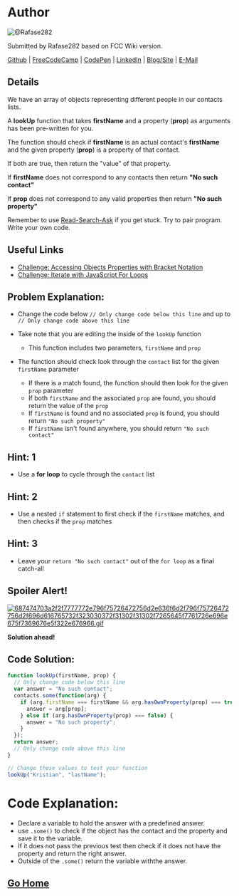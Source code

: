 # Author
![@Rafase282](https://avatars0.githubusercontent.com/Rafase282?&s=128)

Submitted by Rafase282 based on FCC Wiki version.

[Github](https://github.com/Rafase282) | [FreeCodeCamp](http://www.freecodecamp.com/rafase282) | [CodePen](http://codepen.io/Rafase282/) | [LinkedIn](https://www.linkedin.com/in/rafase282) | [Blog/Site](https://rafase282.wordpress.com/) | [E-Mail](mailto:rafase282@gmail.com)

## Details
We have an array of objects representing different people in our contacts lists.

A **lookUp** function that takes **firstName** and a property (**prop**) as arguments has been pre-written for you.

The function should check if **firstName** is an actual contact's **firstName** and the given property (**prop**) is a property of that contact.

If both are true, then return the "value" of that property.

If **firstName** does not correspond to any contacts then return **"No such contact"**

If **prop** does not correspond to any valid properties then return **"No such property"**

Remember to use [ Read-Search-Ask](http://github.com/FreeCodeCamp/freecodecamp/wiki/How-to-get-help-when-you-get-stuck) if you get stuck. Try to pair program. Write your own code.

## Useful Links
- [Challenge: Accessing Objects Properties with Bracket Notation](http://www.freecodecamp.com/challenges/accessing-objects-properties-with-bracket-notation)
- [Challenge: Iterate with JavaScript For Loops](http://www.freecodecamp.com/challenges/iterate-with-javascript-for-loops)

## Problem Explanation:
- Change the code below `// Only change code below this line` and up to `// Only change code above this line`
- Take note that you are editing the inside of the `lookUp` function
  - This function includes two parameters, `firstName` and `prop`

- The function should check look through the `contact` list for the given `firstName` parameter
  - If there is a match found, the function should then look for the given `prop` parameter
  - If both `firstName` and the associated `prop` are found, you should return the value of the `prop`
  - If `firstName` is found and no associated `prop` is found, you should return `"No such property"`
  - If `firstName` isn't found anywhere, you should return `"No such contact"`

## Hint: 1
- Use a **for loop** to cycle through the `contact` list

## Hint: 2
- Use a nested `if` statement to first check if the `firstName` matches, and then checks if the `prop` matches

## Hint: 3
- Leave your `return "No such contact"` out of the `for loop` as a final catch-all

## Spoiler Alert!
[![687474703a2f2f7777772e796f75726472756d2e636f6d2f796f75726472756d2f696d616765732f323030372f31302f31302f7265645f7761726e696e675f7369676e5f322e676966.gif](https://files.gitter.im/FreeCodeCamp/Wiki/nlOm/thumb/687474703a2f2f7777772e796f75726472756d2e636f6d2f796f75726472756d2f696d616765732f323030372f31302f31302f7265645f7761726e696e675f7369676e5f322e676966.gif)](https://files.gitter.im/FreeCodeCamp/Wiki/nlOm/687474703a2f2f7777772e796f75726472756d2e636f6d2f796f75726472756d2f696d616765732f323030372f31302f31302f7265645f7761726e696e675f7369676e5f322e676966.gif)

**Solution ahead!**

## Code Solution:

```js
function lookUp(firstName, prop) {
  // Only change code below this line
  var answer = "No such contact";
  contacts.some(function(arg) {
    if (arg.firstName === firstName && arg.hasOwnProperty(prop) === true) {
      answer = arg[prop];
    } else if (arg.hasOwnProperty(prop) === false) {
      answer = "No such property";
    }
  });
  return answer;
  // Only change code above this line
}

// Change these values to test your function
lookUp("Kristian", "lastName");
```

# Code Explanation:
- Declare a variable to hold the answer with a predefined answer.
- use `.some()` to check if the object has the contact and the property and save it to the variable.
- If it does not pass the previous test then check if it does not have the property and return the right answer.
- Outside of the `.some()` return the variable withthe answer.

## [Go Home](https://github.com/Rafase282/My-FreeCodeCamp-Code/wiki)
